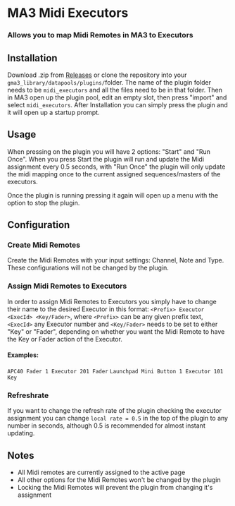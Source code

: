 # MA3 Midi Executors
### Allows you to map Midi Remotes in MA3 to Executors

## Installation
Download .zip from [Releases](https://github.com/lenschcode/MA3-Midi-Executors/releases/latest) or clone the repository into your `gma3_library/datapools/plugins/`folder. The name of the plugin folder needs to be `midi_executors` and all the files need to be in that folder.
Then in MA3 open up the plugin pool, edit an empty slot, then press "import" and select `midi_executors`. After Installation you can simply press the plugin and it will open up a startup prompt.

## Usage
When pressing on the plugin you will have 2 options: "Start" and "Run Once". When you press Start the plugin will run and update the Midi assignment every 0.5 seconds, with "Run Once" the plugin will only update the midi mapping once to the current assigned sequences/masters of the executors.

Once the plugin is running pressing it again will open up a menu with the option to stop the plugin. 

## Configuration
### Create Midi Remotes 
Create the Midi Remotes with your input settings: Channel, Note and Type. These configurations will not be changed by the plugin.

### Assign Midi Remotes to Executors
In order to assign Midi Remotes to Executors you simply have to change their name to the desired Executor in this format: `<Prefix> Executor <ExecId> <Key/Fader>`, where `<Prefix>` can be any given prefix text, `<ExecId>` any Executor number and `<Key/Fader>` needs to be set to either "Key" or "Fader", depending on whether you want the Midi Remote to have the Key or Fader action of the Executor.
#### Examples:
`APC40 Fader 1 Executor 201 Fader`
`Launchpad Mini Button 1 Executor 101 Key`

### Refreshrate
If you want to change the refresh rate of the plugin checking the executor assignment you can change `local rate = 0.5` in the top of the plugin to any number in seconds, although 0.5 is recommended for almost instant updating.

## Notes
- All Midi remotes are currently assigned to the active page
- All other options for the Midi Remotes won't be changed by the plugin
- Locking the Midi Remotes will prevent the plugin from changing it's assignment